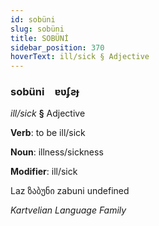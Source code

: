 ```yaml
---
id: sobüni
slug: sobüni
title: SOBÜNİ
sidebar_position: 370
hoverText: ill/sick § Adjective
---
```


### sobüni&emsp;<span kind="abugida">ɐʋʄƨɟ</span>

*ill/sick* **§** Adjective

**Verb**: to be ill/sick

**Noun**: illness/sickness

**Modifier**: ill/sick

Laz ზაბუნი zabuni undefined

*Kartvelian Language Family*